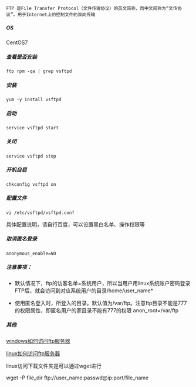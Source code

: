 	FTP 是File Transfer Protocol（文件传输协议）的英文简称，而中文简称为“文传协议”。用于Internet上的控制文件的双向传输

##### OS

CentOS7

##### 查看是否安装

`ftp rpm -qa | grep vsftpd`

##### 安装

`yum -y install vsftpd`

##### 启动 

`service vsftpd start`

##### 关闭 

`service vsftpd stop`

##### 开机自启

`chkconfig vsftpd on`

##### 配置文件

`vi /etc/vsftpd/vsftpd.conf`

具体配置说明，请自行百度，可以设置黑白名单、操作权限等

##### 取消匿名登录 

`anonymous_enable=NO`



##### 注意事项：

* 默认情况下，ftp的访客名单=系统用户，所以当用户用linux系统账户密码登录FTP后，就会访问到对应系统用户的目录/home/user_name*

+ 使用匿名登入时，所登入的目录。默认值为/var/ftp。注意ftp目录不能是777的权限属性，即匿名用户的家目录不能有777的权限
  anon_root=/var/ftp

##### 其他

[windows如何访问ftp服务器](<https://jingyan.baidu.com/article/95c9d20d533a0fec4e7561d4.html>)

[linux如何访问ftp服务器](<https://www.cnblogs.com/juandx/p/3998418.html>)

linux访问下载文件夹是可以通过wget进行

wget -P file_dir ftp://user_name:passwd@ip:port/file_name

